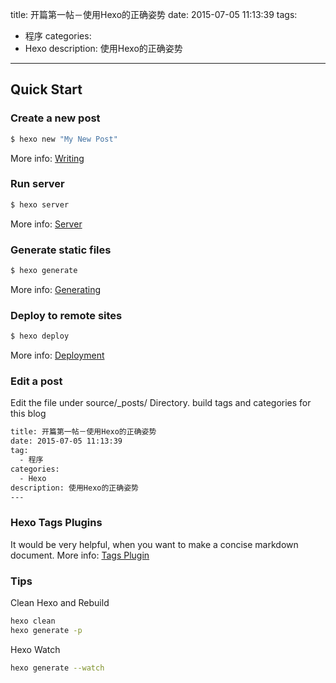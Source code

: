 title: 开篇第一帖－使用Hexo的正确姿势
date: 2015-07-05 11:13:39
tags:
  - 程序
categories:
  - Hexo
description: 使用Hexo的正确姿势
---


## Quick Start

### Create a new post

``` bash
$ hexo new "My New Post"
```

More info: [Writing](https://hexo.io/docs/writing.html)

### Run server

``` bash
$ hexo server
```

More info: [Server](https://hexo.io/docs/server.html)

### Generate static files

``` bash
$ hexo generate
```

More info: [Generating](https://hexo.io/docs/generating.html)

### Deploy to remote sites

``` bash
$ hexo deploy
```

More info: [Deployment](https://hexo.io/docs/deployment.html)


### Edit a post
Edit the file under source/_posts/ Directory.
build tags and categories for this blog

``` bash
title: 开篇第一帖－使用Hexo的正确姿势
date: 2015-07-05 11:13:39
tag:
  - 程序
categories:
  - Hexo
description: 使用Hexo的正确姿势
---
```

### Hexo Tags Plugins
It would be very helpful, when you want to make a concise markdown document.
More info: [Tags Plugin](https://hexo.io/docs/tag-plugins.html)


### Tips
Clean Hexo and Rebuild

``` bash
hexo clean
hexo generate -p
```

Hexo Watch

``` bash
hexo generate --watch
```

